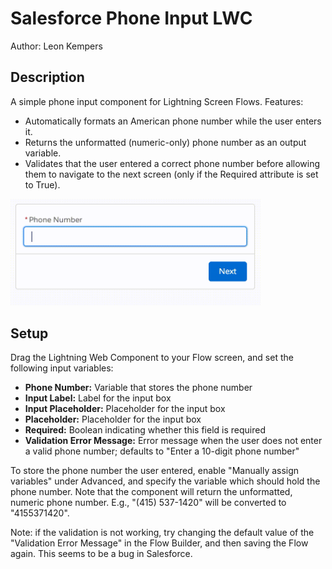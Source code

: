 # Salesforce Phone Input LWC
Author: Leon Kempers

## Description
A simple phone input component for Lightning Screen Flows. Features:
* Automatically formats an American phone number while the user enters it.
* Returns the unformatted (numeric-only) phone number as an output variable.
* Validates that the user entered a correct phone number before allowing them to navigate to the next screen (only if the Required attribute is set to True).

<img src="/docs/img/demo.gif" alt="Demo" width="400px">


## Setup
Drag the Lightning Web Component to your Flow screen, and set the following input variables:
* **Phone Number:** Variable that stores the phone number
* **Input Label:** Label for the input box
* **Input Placeholder:** Placeholder for the input box
* **Placeholder:** Placeholder for the input box
* **Required:** Boolean indicating whether this field is required
* **Validation Error Message:** Error message when the user does not enter a valid phone number; defaults to "Enter a 10-digit phone number"

To store the phone number the user entered, enable "Manually assign variables" under Advanced, and specify the variable which should hold the phone number. Note that the component will return the unformatted, numeric phone number. E.g., "(415) 537-1420" will be converted to "4155371420".

Note: if the validation is not working, try changing the default value of the "Validation Error Message" in the Flow Builder, and then saving the Flow again. This seems to be a bug in Salesforce.